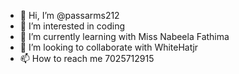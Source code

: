 - 👋 Hi, I’m @passarms212
- 👀 I’m interested in coding 
- 🌱 I’m currently learning with Miss Nabeela Fathima
- 💞️ I’m looking to collaborate with WhiteHatjr
- 📫 How to reach me 7025712915

<!---
passarms212/passarms212 is a ✨ special ✨ repository because its `README.md` (this file) appears on your GitHub profile.
You can click the Preview link to take a look at your changes.
--->
